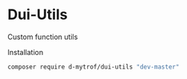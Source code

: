 # Dui-Utils
Custom function utils

Installation
```bash
composer require d-mytrof/dui-utils "dev-master"
```
